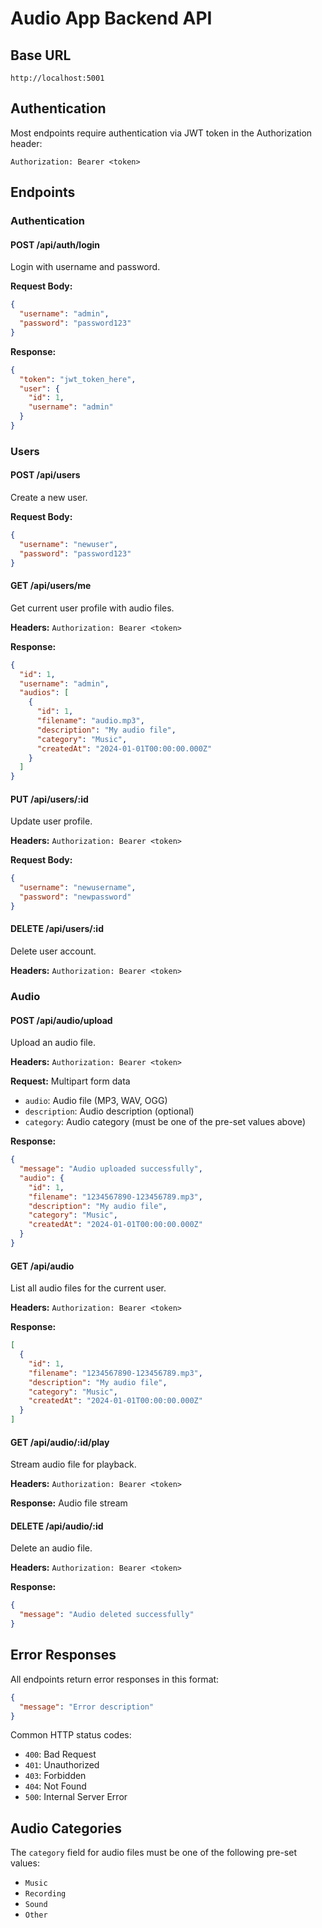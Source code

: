 # Audio App Backend API

## Base URL

`http://localhost:5001`

## Authentication

Most endpoints require authentication via JWT token in the Authorization header:

```
Authorization: Bearer <token>
```

## Endpoints

### Authentication

#### POST /api/auth/login

Login with username and password.

**Request Body:**

```json
{
  "username": "admin",
  "password": "password123"
}
```

**Response:**

```json
{
  "token": "jwt_token_here",
  "user": {
    "id": 1,
    "username": "admin"
  }
}
```

### Users

#### POST /api/users

Create a new user.

**Request Body:**

```json
{
  "username": "newuser",
  "password": "password123"
}
```

#### GET /api/users/me

Get current user profile with audio files.

**Headers:** `Authorization: Bearer <token>`

**Response:**

```json
{
  "id": 1,
  "username": "admin",
  "audios": [
    {
      "id": 1,
      "filename": "audio.mp3",
      "description": "My audio file",
      "category": "Music",
      "createdAt": "2024-01-01T00:00:00.000Z"
    }
  ]
}
```

#### PUT /api/users/:id

Update user profile.

**Headers:** `Authorization: Bearer <token>`

**Request Body:**

```json
{
  "username": "newusername",
  "password": "newpassword"
}
```

#### DELETE /api/users/:id

Delete user account.

**Headers:** `Authorization: Bearer <token>`

### Audio

#### POST /api/audio/upload

Upload an audio file.

**Headers:** `Authorization: Bearer <token>`

**Request:** Multipart form data

- `audio`: Audio file (MP3, WAV, OGG)
- `description`: Audio description (optional)
- `category`: Audio category (must be one of the pre-set values above)

**Response:**

```json
{
  "message": "Audio uploaded successfully",
  "audio": {
    "id": 1,
    "filename": "1234567890-123456789.mp3",
    "description": "My audio file",
    "category": "Music",
    "createdAt": "2024-01-01T00:00:00.000Z"
  }
}
```

#### GET /api/audio

List all audio files for the current user.

**Headers:** `Authorization: Bearer <token>`

**Response:**

```json
[
  {
    "id": 1,
    "filename": "1234567890-123456789.mp3",
    "description": "My audio file",
    "category": "Music",
    "createdAt": "2024-01-01T00:00:00.000Z"
  }
]
```

#### GET /api/audio/:id/play

Stream audio file for playback.

**Headers:** `Authorization: Bearer <token>`

**Response:** Audio file stream

#### DELETE /api/audio/:id

Delete an audio file.

**Headers:** `Authorization: Bearer <token>`

**Response:**

```json
{
  "message": "Audio deleted successfully"
}
```

## Error Responses

All endpoints return error responses in this format:

```json
{
  "message": "Error description"
}
```

Common HTTP status codes:

- `400`: Bad Request
- `401`: Unauthorized
- `403`: Forbidden
- `404`: Not Found
- `500`: Internal Server Error

## Audio Categories

The `category` field for audio files must be one of the following pre-set values:

- `Music`
- `Recording`
- `Sound`
- `Other`
